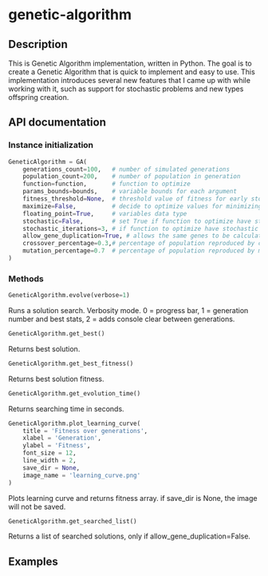 # genetic-algorithm

## Description

This is Genetic Algorithm implementation, written in Python.
The goal is to create a Genetic Algorithm that is quick to implement and easy to use.
This implementation introduces several new features that I came up with while working with it, such as support for stochastic problems and new types offspring creation.

## API documentation

### Instance initialization

```python
GeneticAlgorithm = GA(
    generations_count=100,   # number of simulated generations
    population_count=200,    # number of population in generation
    function=function,       # function to optimize
    params_bounds=bounds,    # variable bounds for each argument
    fitness_threshold=None,  # threshold value of fitness for early stopping
    maximize=False,          # decide to optimize values for minimizing or maximizing function output
    floating_point=True,     # variables data type
    stochastic=False,        # set True if function to optimize have stochastic nature
    stochastic_iterations=3, # if function to optimize have stochastic nature, performs multiple calculations for every individual (>=3)
    allow_gene_duplication=True, # allows the same genes to be calculated several times
    crossover_percentage=0.3,# percentage of population reproduced by crossover
    mutation_percentage=0.7  # percentage of population reproduced by mutation
)
```

### Methods

```python
GeneticAlgorithm.evolve(verbose=1)
```
Runs a solution search.
Verbosity mode. 0 = progress bar, 1 = generation number and best stats, 2 = adds console clear between generations.

```python
GeneticAlgorithm.get_best()
```
Returns best solution.

```python
GeneticAlgorithm.get_best_fitness()
```
Returns best solution fitness.

```python
GeneticAlgorithm.get_evolution_time()
```
Returns searching time in seconds.

```python
GeneticAlgorithm.plot_learning_curve(
    title = 'Fitness over generations',
    xlabel = 'Generation',
    ylabel = 'Fitness',
    font_size = 12,
    line_width = 2,
    save_dir = None,
    image_name = 'learning_curve.png'
)
```
Plots learning curve and returns fitness array.
if save_dir is None, the image will not be saved.

```python
GeneticAlgorithm.get_searched_list()
```
Returns a list of searched solutions, only if allow_gene_duplication=False.

## Examples

